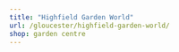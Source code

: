 ```yaml
---
title: "Highfield Garden World"
url: /gloucester/highfield-garden-world/
shop: garden centre
---
```


